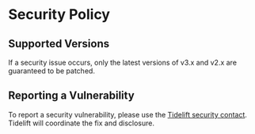 # Security Policy

## Supported Versions

If a security issue occurs, only the latest versions of v3.x and v2.x are guaranteed to be patched.

## Reporting a Vulnerability

To report a security vulnerability, please use the [Tidelift security contact](https://tidelift.com/security).
Tidelift will coordinate the fix and disclosure.

